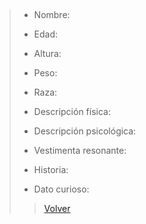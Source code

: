 ## 
> - Nombre:
> 
> - Edad: 
> 
> - Altura: 
> 
> - Peso: 
> 
> - Raza:
> 
> - Descripción física: 
> 
> - Descripción psicológica: 
> 
> - Vestimenta resonante: 
> 
> - Historia:  
> 
> - Dato curioso: 
>
> > [Volver](Facción.md)